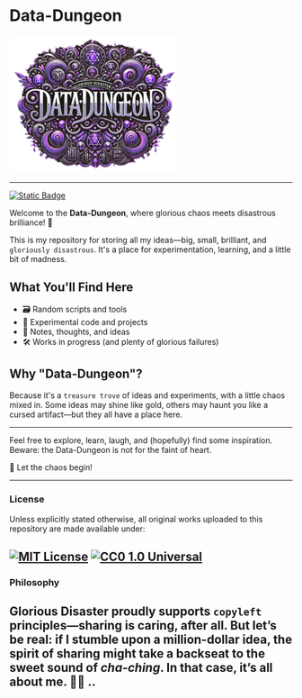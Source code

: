 # Data-Dungeon

<img src="images/icon.png" alt="Data Dungeon" width="300">

---

[![Static Badge](https://img.shields.io/badge/glorious-disaster-blue?labelColor=purple)](https://github.com/gloriousdisaster)

Welcome to the **Data-Dungeon**, where glorious chaos meets disastrous
brilliance! 🎉

This is my repository for storing all my ideas—big, small, brilliant, and
`gloriously disastrous`. It's a place for experimentation, learning, and a
little bit of madness.

## What You'll Find Here

- 🗃️ Random scripts and tools
- 🧪 Experimental code and projects
- 📜 Notes, thoughts, and ideas
- 🛠️ Works in progress (and plenty of glorious failures)

## Why "Data-Dungeon"?

Because it's a `treasure trove` of ideas and experiments, with a little chaos
mixed in. Some ideas may shine like gold, others may haunt you like a cursed
artifact—but they all have a place here.

---

Feel free to explore, learn, laugh, and (hopefully) find some inspiration.
Beware: the Data-Dungeon is not for the faint of heart.

🚀 Let the chaos begin!

---

### License

Unless explicitly stated otherwise, all original works uploaded to this
repository are made available under:

## [![MIT License](https://img.shields.io/badge/License-MIT-yellow.svg)](https://opensource.org/licenses/MIT) [![CC0 1.0 Universal](https://mirrors.creativecommons.org/presskit/buttons/80x15/svg/cc-zero.svg)](https://creativecommons.org/publicdomain/zero/1.0/)

### Philosophy

## Glorious Disaster proudly supports `copyleft` principles—sharing is caring, after all. But let’s be real: if I stumble upon a million-dollar idea, the spirit of sharing might take a backseat to the sweet sound of _cha-ching_. In that case, it’s all about me. 🤷‍♂️ ..

